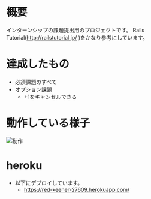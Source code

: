 # 概要
インターンシップの課題提出用のプロジェクトです。
Rails Tutorial(http://railstutorial.jp/ )をかなり参考にしています。

# 達成したもの
- 必須課題のすべて
- オプション課題
  - +1をキャンセルできる

# 動作している様子
![動作](https://raw.githubusercontent.com/mak4026/internship_wantedly/master/readme.gif)

# heroku
- 以下にデプロイしています。
  - https://red-keener-27609.herokuapp.com/